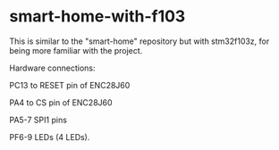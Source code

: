 # smart-home-with-f103

This is similar to the "smart-home" repository but with stm32f103z, for being more familiar with the project.


Hardware connections:

PC13 to RESET pin of ENC28J60

PA4 to CS pin of ENC28J60

PA5-7 SPI1 pins

PF6-9 LEDs (4 LEDs).


